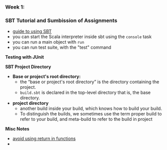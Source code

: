 
### Week 1: 

### SBT Tutorial and Sumbission of Assignments
- [guide to using SBT](https://github.com/shekhargulati/52-technologies-in-2016/blob/master/02-sbt/README.md)
- you can start the Scala interpreter inside sbt using the `console` task
- you can run a main object with `run`
- you can run test suite, with the "test" command

**Testing with JUnit**

**SBT Project Directory**
- **Base or project's root directory:**
    - the “base or project's root directory” is the directory containing the project. 
    - `build.sbt` is declared in the top-level directory that is, the base directory.
- **project directory** 
    - another build inside your build, which knows how to build your build. 
    - To distinguish the builds, we sometimes use the term proper build to refer to your build, and meta-build to refer to the build in project

**Misc Notes**
- [avoid using return in functions](https://tpolecat.github.io/2014/05/09/return.html)
- 
